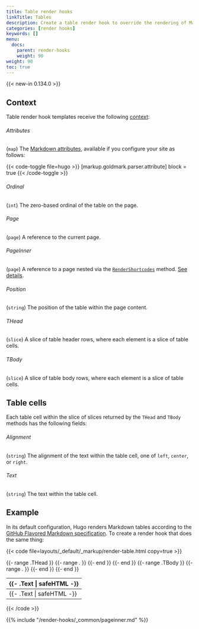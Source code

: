 ```yaml
---
title: Table render hooks
linkTitle: Tables
description: Create a table render hook to override the rendering of Markdown tables to HTML.
categories: [render hooks]
keywords: []
menu:
  docs:
    parent: render-hooks
    weight: 90
weight: 90
toc: true
---
```


{{< new-in 0.134.0 >}}

## Context

Table render hook templates receive the following [context]:

[context]: /getting-started/glossary/#context

###### Attributes

(`map`) The [Markdown attributes], available if you configure your site as follows:

[Markdown attributes]: /content-management/markdown-attributes/

{{< code-toggle file=hugo >}}
[markup.goldmark.parser.attribute]
block = true
{{< /code-toggle >}}

###### Ordinal

(`int`) The zero-based ordinal of the table on the page.

###### Page

(`page`) A reference to the current page.

###### PageInner

(`page`) A reference to a page nested via the [`RenderShortcodes`] method. [See details](#pageinner-details).

[`RenderShortcodes`]: /methods/page/rendershortcodes

###### Position

(`string`) The position of the table within the page content.

###### THead
(`slice`) A slice of table header rows, where each element is a slice of table cells.

###### TBody
(`slice`) A slice of table body rows, where each element is a slice of table cells.

## Table cells

Each table cell within the slice of slices returned by the `THead` and `TBody` methods has the following fields:

###### Alignment
(`string`) The alignment of the text within the table cell, one of `left`, `center`, or `right`.

###### Text
(`string`) The text within the table cell.

## Example

In its default configuration, Hugo renders Markdown tables according to the [GitHub Flavored Markdown specification]. To create a render hook that does the same thing:

[GitHub Flavored Markdown specification]: https://github.github.com/gfm/#tables-extension-

{{< code file=layouts/_default/_markup/render-table.html copy=true >}}
<table
  {{- range $k, $v := .Attributes }}
    {{- if $v }}
      {{- printf " %s=%q" $k $v | safeHTMLAttr }}
    {{- end }}
  {{- end }}>
  <thead>
    {{- range .THead }}
      <tr>
        {{- range . }}
          <th {{ printf "style=%q" (printf "text-align: %s" .Alignment) | safeHTMLAttr }}>
            {{- .Text | safeHTML -}}
          </th>
        {{- end }}
      </tr>
    {{- end }}
  </thead>
  <tbody>
    {{- range .TBody }}
      <tr>
        {{- range . }}
          <td {{ printf "style=%q" (printf "text-align: %s" .Alignment) | safeHTMLAttr }}>
            {{- .Text | safeHTML -}}
          </td>
        {{- end }}
      </tr>
    {{- end }}
  </tbody>
</table>
{{< /code >}}

{{% include "/render-hooks/_common/pageinner.md" %}}
